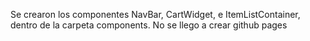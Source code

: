 Se crearon los componentes NavBar, CartWidget, e ItemListContainer, dentro de la carpeta components.
No se llego a crear github pages

